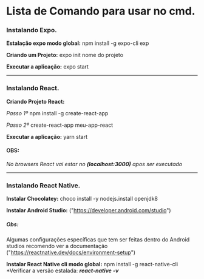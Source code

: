 # Lista de Comando para usar no cmd.


### Instalando Expo.


**Estalação expo modo global:** npm install -g expo-cli exp 



**Criando um Projeto:** expo init nome do projeto



**Executar a aplicação:** expo start

---------------------------------------------------

### Instalando React. 


**Criando Projeto React:** 

 *Passo 1º* npm install -g create-react-app
 
 *Passo 2º* create-react-app meu-app-react 
 
 
 **Executar a aplicação:** yarn start

#### OBS: 
*No browsers React vai estar no* **_(localhost:3000)_** *apos ser executado*

---------------------------------------------------

### Instalando React Native.


**Instalar Chocolatey:** choco install -y nodejs.install openjdk8

**Instalar Android Studio:** ("https://developer.android.com/studio")
##### Obs:
 Algumas configurações específicas que tem ser feitas dentro do Android studios recomendo ver a documentação ("https://reactnative.dev/docs/environment-setup")
 
 **Instalar React Native cli modo global:** npm install -g react-native-cli
  *Verificar a versão estalada: **_react-native -v_**

